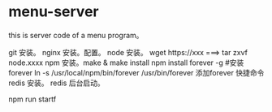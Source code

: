 # menu-server
this is server code of a menu program。

git 安装。
nginx 安装。配置。
node 安装。 wget https://xxx ===> tar zxvf node.xxxx
npm 安装。make & make install
npm install forever -g   #安装forever
ln -s /usr/local/npm/bin/forever /usr/bin/forever 添加forever 快捷命令
redis 安装。
redis 后台启动。

npm run startf
